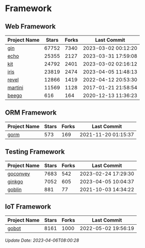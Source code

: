 # Framework

## Web Framework
| Project Name | Stars | Forks | Last Commit |
| ------------ | ----- | ----- | ----------- |
| [gin](https://github.com/gin-gonic/gin) | 67752 | 7340 | 2023-03-02 00:12:20 |
| [echo](https://github.com/labstack/echo) | 25355 | 2127 | 2023-03-31 17:59:08 |
| [kit](https://github.com/go-kit/kit) | 24792 | 2401 | 2023-03-02 02:16:12 |
| [iris](https://github.com/kataras/iris) | 23819 | 2474 | 2023-04-05 11:48:13 |
| [revel](https://github.com/revel/revel) | 12866 | 1419 | 2022-04-12 20:53:30 |
| [martini](https://github.com/go-martini/martini) | 11569 | 1128 | 2017-01-21 21:58:54 |
| [beego](https://github.com/astaxie/beego) | 616 | 164 | 2020-12-13 11:36:23 |

## ORM Framework
| Project Name | Stars | Forks | Last Commit |
| ------------ | ----- | ----- | ----------- |
| [gorm](https://github.com/jinzhu/gorm) | 573 | 169 | 2021-11-20 01:15:37 |

## Testing Framework
| Project Name | Stars | Forks | Last Commit |
| ------------ | ----- | ----- | ----------- |
| [goconvey](https://github.com/smartystreets/goconvey) | 7683 | 542 | 2023-02-24 17:29:30 |
| [ginkgo](https://github.com/onsi/ginkgo) | 7052 | 605 | 2023-04-05 10:04:37 |
| [goblin](https://github.com/franela/goblin) | 881 | 77 | 2021-10-03 14:34:22 |

## IoT Framework
| Project Name | Stars | Forks | Last Commit |
| ------------ | ----- | ----- | ----------- |
| [gobot](https://github.com/hybridgroup/gobot) | 8161 | 1000 | 2022-05-02 19:56:19 |

*Update Date: 2023-04-06T08:00:28*